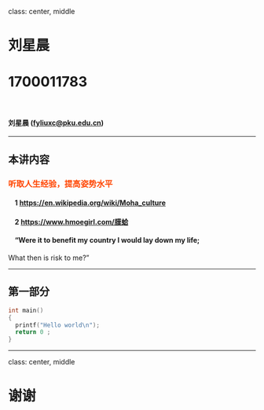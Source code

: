 class: center, middle

# 刘星晨
# 1700011783 

&nbsp;
&nbsp;

#### 刘星晨 (fyliuxc@pku.edu.cn)  


---

## 本讲内容

### <font color="orangered">听取人生经验，提高姿势水平</font>

#### &nbsp; &nbsp; 1 https://en.wikipedia.org/wiki/Moha_culture
#### &nbsp; &nbsp; 2 https://www.hmoegirl.com/膜蛤
#### &nbsp; &nbsp; “Were it to benefit my country I would lay down my life;
What then is risk to me?”


---

## 第一部分

```c
int main()
{
  printf("Hello world\n");
  return 0 ;
}
```
---

class: center, middle

# 谢谢

